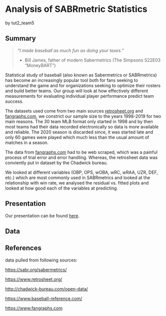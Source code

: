 Analysis of SABRmetric Statistics
================
by tut2\_team5

## Summary

> *“I made baseball as much fun as doing your taxes.”*
> 
>   - Bill James, father of modern Sabermetrics (The Simpsons S22E03
>     “MoneyBART”)

Statistical study of baseball (also known as Sabermetrics or
SABRmetrics) has become an increasingly popular tool both for fans
seeking to understand the game and for organizations seeking to optimize
their rosters and build better teams. Our group will look at how
effectively different measurements for evaluating individual player
performance predict team success.

The datasets used come from two main sources
[retrosheet.org](retrosheet.org) and [fangraphs.com](fangraphs.com), we
constrict our sample size to the years 1998-2019 for two main reasons.
The 30 team MLB format only started in 1998 and by then most teams had
their data recorded electronically so data is more available and
reliable. The 2020 season is discarded since, it was started late and
only 60 games were played which much less than the usual amount of
matches in a season.

The data from [fangraphs.com](fangraphs.com) had to be web scraped,
which was a painful process of trial error and error handling. Whereas,
the retrosheet data was conviently put in dataset by the Chadwick
bureau.

We looked at different variables (OBP, OPS, wOBA, wRC, wRAA, UZR, DEF,
etc.) which are most commonly used in SABRmetrics and looked at the
relationship with win rate, we analysed the residual vs. fitted plots
and looked at how good each of the variables at predicting.

## Presentation

Our presentation can be found [here](presentation/presentation.html).

## Data

## References

data pulled from following sources:

<https://sabr.org/sabermetrics/>

<https://www.retrosheet.org/>

<http://chadwick-bureau.com/open-data/>

<https://www.baseball-reference.com/>

<https://www.fangraphs.com>
